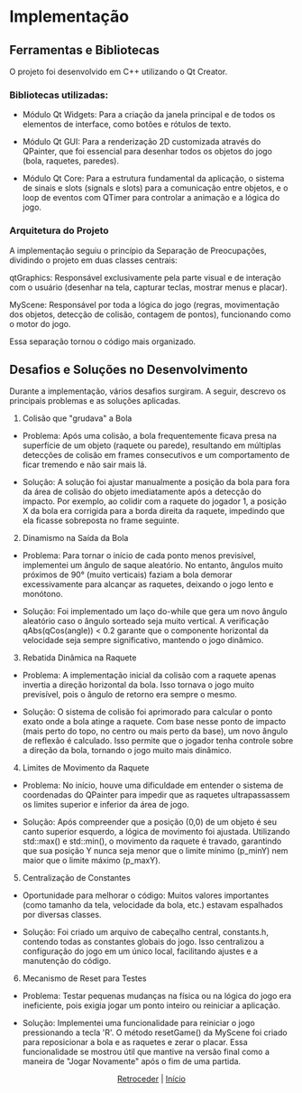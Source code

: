# Implementação

## Ferramentas e Bibliotecas
O projeto foi desenvolvido em C++ utilizando o Qt Creator.

### Bibliotecas utilizadas:

- Módulo Qt Widgets: Para a criação da janela principal e de todos os elementos de interface, como botões e rótulos de texto.

- Módulo Qt GUI: Para a renderização 2D customizada através do QPainter, que foi essencial para desenhar todos os objetos do jogo (bola, raquetes, paredes).

- Módulo Qt Core: Para a estrutura fundamental da aplicação, o sistema de sinais e slots (signals e slots) para a comunicação entre objetos, e o loop de eventos com QTimer para controlar a animação e a lógica do jogo.

### Arquitetura do Projeto
A implementação seguiu o princípio da Separação de Preocupações, dividindo o projeto em duas classes centrais:

qtGraphics: Responsável exclusivamente pela parte visual e de interação com o usuário (desenhar na tela, capturar teclas, mostrar menus e placar).

MyScene: Responsável por toda a lógica do jogo (regras, movimentação dos objetos, detecção de colisão, contagem de pontos), funcionando como o motor do jogo.

Essa separação tornou o código mais organizado.

## Desafios e Soluções no Desenvolvimento
Durante a implementação, vários desafios surgiram. A seguir, descrevo os principais problemas e as soluções aplicadas.

1. Colisão que "grudava" a Bola
- Problema: Após uma colisão, a bola frequentemente ficava presa na superfície de um objeto (raquete ou parede), resultando em múltiplas detecções de colisão em frames consecutivos e um comportamento de ficar tremendo e não sair mais lá.

- Solução: A solução foi ajustar manualmente a posição da bola para fora da área de colisão do objeto imediatamente após a detecção do impacto. Por exemplo, ao colidir com a raquete do jogador 1, a posição X da bola era corrigida para a borda direita da raquete, impedindo que ela ficasse sobreposta no frame seguinte.

2. Dinamismo na Saída da Bola
- Problema: Para tornar o início de cada ponto menos previsível, implementei um ângulo de saque aleatório. No entanto, ângulos muito próximos de 90° (muito verticais) faziam a bola demorar excessivamente para alcançar as raquetes, deixando o jogo lento e monótono.

- Solução: Foi implementado um laço do-while que gera um novo ângulo aleatório caso o ângulo sorteado seja muito vertical. A verificação qAbs(qCos(angle)) < 0.2 garante que o componente horizontal da velocidade seja sempre significativo, mantendo o jogo dinâmico.

3. Rebatida Dinâmica na Raquete
- Problema: A implementação inicial da colisão com a raquete apenas invertia a direção horizontal da bola. Isso tornava o jogo muito previsível, pois o ângulo de retorno era sempre o mesmo.

- Solução: O sistema de colisão foi aprimorado para calcular o ponto exato onde a bola atinge a raquete. Com base nesse ponto de impacto (mais perto do topo, no centro ou mais perto da base), um novo ângulo de reflexão é calculado. Isso permite que o jogador tenha controle sobre a direção da bola, tornando o jogo muito mais dinâmico.

4. Limites de Movimento da Raquete
- Problema: No início, houve uma dificuldade em entender o sistema de coordenadas do QPainter para impedir que as raquetes ultrapassassem os limites superior e inferior da área de jogo.

- Solução: Após compreender que a posição (0,0) de um objeto é seu canto superior esquerdo, a lógica de movimento foi ajustada. Utilizando std::max() e std::min(), o movimento da raquete é travado, garantindo que sua posição Y nunca seja menor que o limite mínimo (p_minY) nem maior que o limite máximo (p_maxY).

5. Centralização de Constantes
- Oportunidade para melhorar o código: Muitos valores importantes (como tamanho da tela, velocidade da bola, etc.) estavam espalhados por diversas classes. 

- Solução: Foi criado um arquivo de cabeçalho central, constants.h, contendo todas as constantes globais do jogo. Isso centralizou a configuração do jogo em um único local, facilitando ajustes e a manutenção do código.

6. Mecanismo de Reset para Testes
- Problema: Testar pequenas mudanças na física ou na lógica do jogo era ineficiente, pois exigia jogar um ponto inteiro ou reiniciar a aplicação.

- Solução: Implementei uma funcionalidade para reiniciar o jogo pressionando a tecla 'R'. O método resetGame() da MyScene foi criado para reposicionar a bola e as raquetes e zerar o placar. Essa funcionalidade se mostrou útil que mantive na versão final como a maneira de "Jogar Novamente" após o fim de uma partida.

<div align="center">

[Retroceder](projeto.md) | [Início](analise.md)

</div>